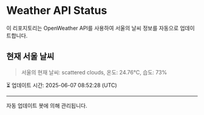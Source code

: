
# Weather API Status

이 리포지토리는 OpenWeather API를 사용하여 서울의 날씨 정보를 자동으로 업데이트합니다.

## 현재 서울 날씨
> 서울의 현재 날씨: scattered clouds, 온도: 24.76°C, 습도: 73%

⏳ 업데이트 시간: 2025-06-07 08:52:28 (UTC)

---
자동 업데이트 봇에 의해 관리됩니다.
